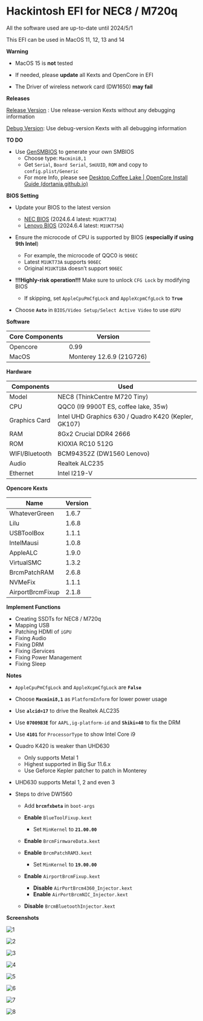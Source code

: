# Hackintosh EFI for NEC8 / M720q

All the software used are up-to-date until 2024/5/1

This EFI can be used in MacOS 11, 12, 13 and 14

**Warning**

- MacOS 15 is **not** tested

- If needed, please **update** all Kexts and OpenCore in EFI
- The Driver of wireless network card (DW1650) **may fail**

**Releases**

[Release Version](https://github.com/survive0077/M720q_Hackintosh_oc0.99/releases/download/v3.0/release.rar) : Use release-version Kexts without any debugging information

[Debug Version](https://github.com/survive0077/M720q_Hackintosh_oc0.99/releases/download/v3.0/debug.rar): Use debug-version Kexts with all debugging information

**TO DO**

- Use [GenSMBIOS](https://github.com/corpnewt/GenSMBIOS) to generate your own SMBIOS
  - Choose type: `Macmini8,1`
  - Get `Serial`, `Board Serial`, `SmUUID`, `ROM` and copy to `config.plist/Generic`
  - For more Info, please see [Desktop Coffee Lake | OpenCore Install Guide (dortania.github.io)](https://dortania.github.io/OpenCore-Install-Guide/config.plist/coffee-lake.html#platforminfo)

**BIOS Setting**

- Update your BIOS to the latest version
  - [NEC BIOS](https://support.nec-lavie.jp/driver/detail?module_no=11713) (2024.6.4 latest: `M1UKT73A`)
  - [Lenovo BIOS](https://think.lenovo.com.cn/support/driver/driverdetail.aspx?DEditid=126177&driverID=undefined&treeid=undefined) (2024.6.4 latest: `M1UKT75A`)

- Ensure the microcode of CPU is supported by BIOS (**especially if using 9th Intel**)
  - For example, the microcode of QQC0 is `906EC`
  - Latest `M1UKT73A` supports `906EC` 
  - Original `M1UKT1BA` doesn’t support `906EC`

- **!!!Highly-risk operation!!!** Make sure to unlock `CFG Lock` by modifying BIOS
  - If skipping, set `AppleCpuPmCfgLock` and `AppleXcpmCfgLock` to **`True`**
- Choose **`Auto`** in `BIOS/Video Setup/Select Active Video` to use `dGPU`

**Software**

| Core Components | Version                  |
| --------------- | ------------------------ |
| Opencore        | 0.99                     |
| MacOS           | Monterey 12.6.9 (21G726) |

**Hardware**

| Components     | Used                                                 |
| -------------- | ---------------------------------------------------- |
| Model          | NEC8 (ThinkCentre M720 Tiny)                         |
| CPU            | QQC0 (I9 9900T ES, coffee lake, 35w)                 |
| Graphics Card  | Intel UHD Graphics 630 / Quadro K420 (Kepler, GK107) |
| RAM            | 8Gx2 Crucial DDR4 2666                               |
| ROM            | KIOXIA RC10 512G                                     |
| WIFI/Bluetooth | BCM94352Z (DW1560 Lenovo)                            |
| Audio          | Realtek ALC235                                       |
| Ethernet       | Intel I219-V                                         |

**Opencore Kexts**

| Name             | Version |
| ---------------- | ------- |
| WhateverGreen    | 1.6.7   |
| Lilu             | 1.6.8   |
| USBToolBox       | 1.1.1   |
| IntelMausi       | 1.0.8   |
| AppleALC         | 1.9.0   |
| VirtualSMC       | 1.3.2   |
| BrcmPatchRAM     | 2.6.8   |
| NVMeFix          | 1.1.1   |
| AirportBrcmFixup | 2.1.8   |

**Implement Functions**

- Creating SSDTs for NEC8 / M720q
- Mapping USB
- Patching HDMI of `iGPU`
- Fixing Audio
- Fixing DRM
- Fixing iServices
- Fixing Power Management
- Fixing Sleep

**Notes**

- `AppleCpuPmCfgLock` and `AppleXcpmCfgLock` are **`False`**
- Choose **`Macmini8,1`** as `PlatformInform` for lower power usage
- Use **`alcid=17`** to drive the Realtek ALC235
- Use **`07009B3E`** for `AAPL,ig-platform-id` and **`Shiki=40`** to fix the DRM
- Use **`4101`** for `ProcessorType` to show Intel Core i9
- Quadro K420 is weaker than UHD630
  - Only supports Metal 1
  - Highest supported in Big Sur 11.6.x
  - Use Geforce Kepler patcher to patch in Monterey

- UHD630 supports Metal 1, 2 and even 3
- Steps to drive DW1560
  - Add **`brcmfxbeta`** in `boot-args`

  - **Enable** `BlueToolFixup.kext`
    - Set `MinKernel` to **`21.00.00`**

  - **Enable** `BrcmFirmwareData.kext`
  - **Enable** `BrcmPatchRAM3.kext`
    - Set `MinKernel` to **`19.00.00`**

  - **Enable** `AirportBrcmFixup.kext`
    - **Disable** `AirPortBrcm4360_Injector.kext`
    - **Enable** `AirPortBrcmNIC_Injector.kext`

  - **Disable** `BrcmBluetoothInjector.kext`



**Screenshots**

![1](pic/1.png)

![2](pic/2.png)

![3](pic/3.png)

![4](pic/4.png)

![5](pic/5.png)

![6](pic/6.png)

![7](pic/7.png)

![8](pic/8.png)

